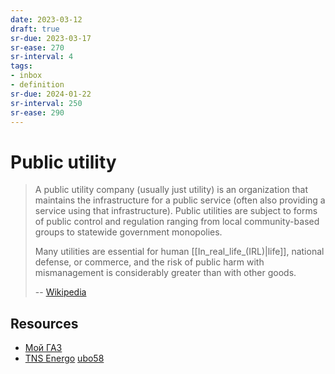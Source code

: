 ```yaml
---
date: 2023-03-12
draft: true
sr-due: 2023-03-17
sr-ease: 270
sr-interval: 4
tags:
- inbox
- definition
sr-due: 2024-01-22
sr-interval: 250
sr-ease: 290
---
```


# Public utility

> A public utility company (usually just utility) is an organization that
> maintains the infrastructure for a public service (often also providing a
> service using that infrastructure). Public utilities are subject to forms of
> public control and regulation ranging from local community-based groups to
> statewide government monopolies.
>
> Many utilities are essential for human [[In_real_life_(IRL)|life]], national
> defense, or commerce, and the risk of public harm with mismanagement is
> considerably greater than with other goods.
>
> -- [Wikipedia](https://en.wikipedia.org/wiki/Public_utility)

## Resources

- [Мой ГАЗ](https://xn--80afnfom.xn--80ahmohdapg.xn--80asehdb/)
- [TNS Energo](https://penza.tns-e.ru/population/) [ubo58](https://lk.ubo58.ru/)
